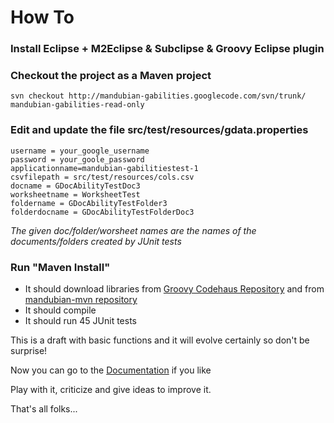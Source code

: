 # How To #
### Install Eclipse + M2Eclipse & Subclipse & Groovy Eclipse plugin ###


### Checkout the project as a Maven project ###
```
svn checkout http://mandubian-gabilities.googlecode.com/svn/trunk/ mandubian-gabilities-read-only
```


### Edit and update the file src/test/resources/gdata.properties ###
```
username = your_google_username
password = your_goole_password
applicationname=mandubian-gabilitiestest-1
csvfilepath = src/test/resources/cols.csv
docname = GDocAbilityTestDoc3
worksheetname = WorksheetTest
foldername = GDocAbilityTestFolder3
folderdocname = GDocAbilityTestFolderDoc3
```

_The given doc/folder/worsheet names are the names of the documents/folders created by JUnit tests_



### Run "Maven Install" ###
  * It should download libraries from [Groovy Codehaus Repository](http://repository.codehaus.org/org/codehaus/groovy) and from [mandubian-mvn repository](http://code.google.com/p/mandubian-mvn)
  * It should compile
  * It should run 45 JUnit tests

This is a draft with basic functions and it will evolve certainly so don't be surprise!

Now you can go to the [Documentation](Documentation.md) if you like

Play with it, criticize and give ideas to improve it.

That's all folks...